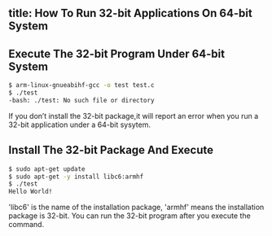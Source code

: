title: How To Run 32-bit Applications On 64-bit System
---

## Execute The 32-bit Program Under 64-bit System

```bash
$ arm-linux-gnueabihf-gcc -o test test.c
$ ./test   
-bash: ./test: No such file or directory
```
If you don’t install the 32-bit package,it will report an error when you run a 32-bit application under a 64-bit sysytem.

## Install The 32-bit Package And Execute

```bash
$ sudo apt-get update
$ sudo apt-get -y install libc6:armhf 
$ ./test
Hello World!
```
'libc6' is the name of the installation package, 'armhf' means the installation package is 32-bit.
You can run the 32-bit program after you execute the command.
